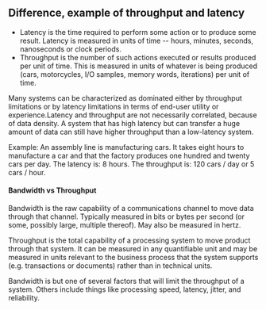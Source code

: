 ## Difference, example of throughput and latency

* Latency is the time required to perform some action or to produce some result. Latency is measured in units of time -- hours, minutes, seconds, nanoseconds or clock periods.
* Throughput is the number of such actions executed or results produced per unit of time. This is measured in units of whatever is being produced (cars, motorcycles, I/O samples, memory words, iterations) per unit of time.

Many systems can be characterized as dominated either by throughput limitations or by latency limitations in terms of end-user utility or experience.Latency and throughput are not necessarily correlated, because of data density. A system that has high latency but can transfer a huge amount of data can still have higher throughput than a low-latency system.

Example:
An assembly line is manufacturing cars. It takes eight hours to manufacture a car and that the factory produces one hundred and twenty cars per day.
The latency is: 8 hours.
The throughput is: 120 cars / day or 5 cars / hour.


#### Bandwidth vs Throughput
Bandwidth is the raw capability of a communications channel to move data through that channel. Typically measured in bits or bytes per second (or some, possibly large, multiple thereof). May also be measured in hertz.

Throughput is the total capability of a processing system to move product through that system. It can be measured in any quantifiable unit and may be measured in units relevant to the business process that the system supports (e.g. transactions or documents) rather than in technical units. 

Bandwidth is but one of several factors that will limit the throughput of a system. Others include things like processing speed, latency, jitter, and reliability.

